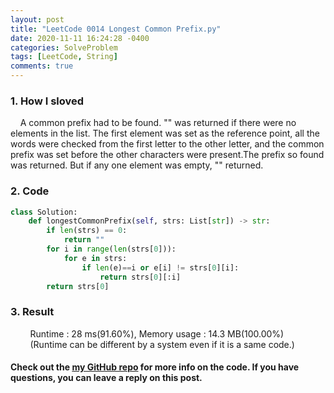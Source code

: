 ```yaml
---
layout: post
title: "LeetCode 0014 Longest Common Prefix.py"
date: 2020-11-11 16:24:28 -0400
categories: SolveProblem
tags: [LeetCode, String]
comments: true
---
```


### 1. How I sloved
&nbsp;&nbsp;&nbsp;&nbsp;A common prefix had to be found. \"\" was returned if there were no elements in the list. The first element was set as the reference point, all the words were checked from the first letter to the other letter, and the common prefix was set before the other characters were present.The prefix so found was returned. But if any one element was empty, \"\" returned.

### 2. Code
```python
class Solution:
    def longestCommonPrefix(self, strs: List[str]) -> str:
        if len(strs) == 0:
            return ""
        for i in range(len(strs[0])):
            for e in strs:
                if len(e)==i or e[i] != strs[0][i]:
                    return strs[0][:i]
        return strs[0]
```

### 3. Result
&nbsp;&nbsp;&nbsp;&nbsp;&nbsp;&nbsp;&nbsp;&nbsp;Runtime : 28 ms(91.60%), Memory usage : 14.3 MB(100.00%)  
&nbsp;&nbsp;&nbsp;&nbsp;&nbsp;&nbsp;&nbsp;&nbsp;(Runtime can be different by a system even if it is a same code.)

#### Check out the [my GitHub repo][hyuk-gh] for more info on the code. If you have questions, you can leave a reply on this post.
[hyuk-gh]:   https://github.com/dlgur1994/StudyAlgorithms
